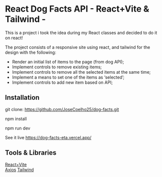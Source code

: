 # React Dog Facts API - React+Vite & Tailwind - 

This is a project i took the idea during my React classes and decided to do it on react!

The project consists of a responsive site using react, and tailwind for the design with the following:

- Render an initial list of items to the page (from dog API);
- Implement controls to remove existing items;
- Implement controls to remove all the selected items at the same time;
- Implement a means to set one of the items as ‘selected’;
- Implement controls to add new item based on API;

## Installation

git clone: https://github.com/JoseCoelho25/dog-facts.git

npm install

npm run dev

See it live https://dog-facts-eta.vercel.app/

## Tools & Libraries

[React+Vite](https://vitejs.dev/guide/)  
[Axios](https://axios-http.com/docs/intro)
[Tailwind](https://tailwindcss.com/)  
